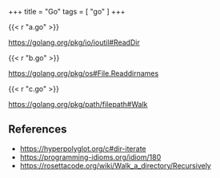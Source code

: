 +++
title = "Go"
tags = [ "go" ]
+++

{{< r "a.go" >}}

<https://golang.org/pkg/io/ioutil#ReadDir>

{{< r "b.go" >}}

<https://golang.org/pkg/os#File.Readdirnames>

{{< r "c.go" >}}

<https://golang.org/pkg/path/filepath#Walk>

## References

- <https://hyperpolyglot.org/c#dir-iterate>
- <https://programming-idioms.org/idiom/180>
- <https://rosettacode.org/wiki/Walk_a_directory/Recursively>
